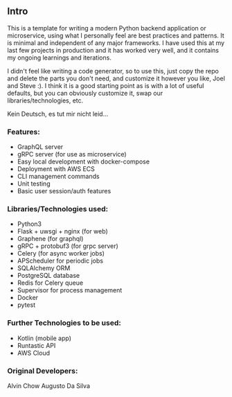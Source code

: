 ## Intro

This is a template for writing a modern Python backend application or microservice, using what I personally feel are best practices and patterns. It is minimal and independent of any major frameworks. I have used this at my last few projects in production and it has worked very well, and it contains my ongoing learnings and iterations.

I didn't feel like writing a code generator, so to use this, just copy the repo and delete the parts you don't need, and customize it however you like, Joel and Steve :).
I think it is a good starting point as is with a lot of useful defaults, but you can obviously customize it, swap our libraries/technologies, etc.

Kein Deutsch, es tut mir nicht leid...

### Features:

- GraphQL server
- gRPC server (for use as microservice)
- Easy local development with docker-compose
- Deployment with AWS ECS
- CLI management commands
- Unit testing
- Basic user session/auth features

### Libraries/Technologies used:

- Python3
- Flask + uwsgi + nginx (for web)
- Graphene (for graphql)
- gRPC + protobuf3 (for grpc server)
- Celery (for async worker jobs)
- APScheduler for periodic jobs
- SQLAlchemy ORM
- PostgreSQL database
- Redis for Celery queue
- Supervisor for process management
- Docker
- pytest

### Further Technologies to be used:

- Kotlin (mobile app)
- Runtastic API
- AWS Cloud

### Original Developers:

Alvin Chow
Augusto Da Silva
